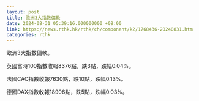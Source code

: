 ```yaml
---
layout: post
title: 歐洲3大指數偏軟
date: 2024-08-31 05:39:16.000000000 +08:00
link: https://news.rthk.hk/rthk/ch/component/k2/1768436-20240831.htm
categories: rthk
---
```


歐洲3大指數偏軟。

英國富時100指數收報8376點，跌3點，跌幅0.04%。

法國CAC指數收報7630點，跌10點，跌幅0.13%。

德國DAX指數收報18906點，跌5點，跌幅0.03%。
